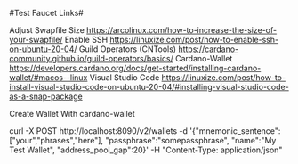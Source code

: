 #Test Faucet Links#

Adjust Swapfile Size https://arcolinux.com/how-to-increase-the-size-of-your-swapfile/
Enable SSH https://linuxize.com/post/how-to-enable-ssh-on-ubuntu-20-04/
Guild Operators (CNTools) https://cardano-community.github.io/guild-operators/basics/
Cardano-Wallet https://developers.cardano.org/docs/get-started/installing-cardano-wallet/#macos--linux
Visual Studio Code https://linuxize.com/post/how-to-install-visual-studio-code-on-ubuntu-20-04/#installing-visual-studio-code-as-a-snap-package

Create Wallet With cardano-wallet

curl -X POST http://localhost:8090/v2/wallets -d '{"mnemonic_sentence":["your","phrases","here"], "passphrase":"somepassphrase", "name":"My Test Wallet", "address_pool_gap":20}' -H "Content-Type: application/json"
